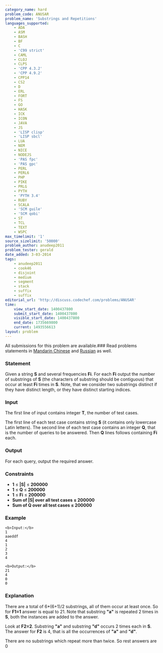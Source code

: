 ```yaml
---
category_name: hard
problem_code: ANUSAR
problem_name: 'Substrings and Repetitions'
languages_supported:
    - ADA
    - ASM
    - BASH
    - BF
    - C
    - 'C99 strict'
    - CAML
    - CLOJ
    - CLPS
    - 'CPP 4.3.2'
    - 'CPP 4.9.2'
    - CPP14
    - CS2
    - D
    - ERL
    - FORT
    - FS
    - GO
    - HASK
    - ICK
    - ICON
    - JAVA
    - JS
    - 'LISP clisp'
    - 'LISP sbcl'
    - LUA
    - NEM
    - NICE
    - NODEJS
    - 'PAS fpc'
    - 'PAS gpc'
    - PERL
    - PERL6
    - PHP
    - PIKE
    - PRLG
    - PYTH
    - 'PYTH 3.4'
    - RUBY
    - SCALA
    - 'SCM guile'
    - 'SCM qobi'
    - ST
    - TCL
    - TEXT
    - WSPC
max_timelimit: '1'
source_sizelimit: '50000'
problem_author: anudeep2011
problem_tester: gerald
date_added: 3-03-2014
tags:
    - anudeep2011
    - cook46
    - disjoint
    - medium
    - segment
    - stack
    - suffix
    - suffix
editorial_url: 'http://discuss.codechef.com/problems/ANUSAR'
time:
    view_start_date: 1400437800
    submit_start_date: 1400437800
    visible_start_date: 1400437800
    end_date: 1735669800
    current: 1493556613
layout: problem
---
```

All submissions for this problem are available.###  Read problems statements in [Mandarin Chinese](http://www.codechef.com/download/translated/COOK46/mandarin/ANUSAR.pdf) and [Russian](http://www.codechef.com/download/translated/COOK46/russian/ANUSAR.pdf) as well.

### Statement

Given a string **S** and several frequencies **Fi**. For each **Fi** output the number of substrings of **S** (the characters of substring should be contiguous) that occur at least **Fi** times in **S**. Note, that we consider two substrings distinct if they have distinct length, or they have distinct starting indices.

### Input

The first line of input contains integer **T**, the number of test cases.

The first line of each test case contains string **S** (it contains only lowercase Latin letters). The second line of each test case contains an integer **Q**, that is the number of queries to be answered. Then **Q** lines follows containing **Fi** each.

### Output

For each query, output the required answer.

### Constraints

- **1** ≤ **|S|** ≤ **200000**
- **1** ≤ **Q** ≤ **200000**
- **1** ≤ **Fi** ≤ **200000**
- **Sum of |S| over all test cases ≤ 200000**
- **Sum of Q over all test cases ≤ 200000**

### Example

```
<b>Input:</b>
1
aaeddf
4
1
2
3
4

<b>Output:</b>
21
4
0
0

```
### Explanation

There are a total of 6\*(6+1)/2 substrings, all of them occur at least once. So for **F1=1** answer is equal to 21. Note that substring **"a"** is repeated 2 times in **S**, both the instances are added to the answer.

Look at **F2=2**. Substring **"a"** and substring **"d"** occurs 2 times each in **S**. The answer for **F2** is 4, that is all the occurrences of **"a"** and **"d"**.

There are no substrings which repeat more than twice. So rest answers are 0